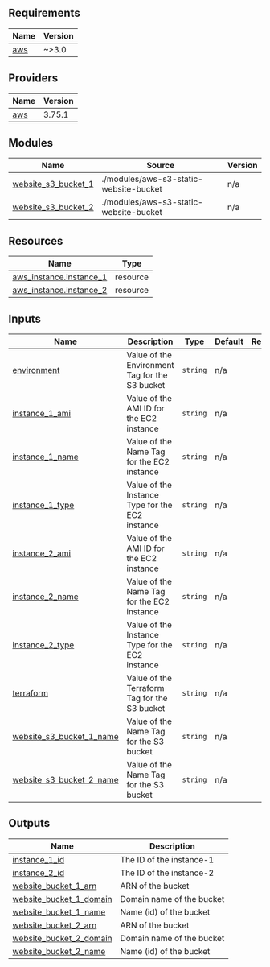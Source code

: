 <!-- BEGIN_TF_DOCS -->
## Requirements

| Name | Version |
|------|---------|
| <a name="requirement_aws"></a> [aws](#requirement\_aws) | ~>3.0 |

## Providers

| Name | Version |
|------|---------|
| <a name="provider_aws"></a> [aws](#provider\_aws) | 3.75.1 |

## Modules

| Name | Source | Version |
|------|--------|---------|
| <a name="module_website_s3_bucket_1"></a> [website\_s3\_bucket\_1](#module\_website\_s3\_bucket\_1) | ./modules/aws-s3-static-website-bucket | n/a |
| <a name="module_website_s3_bucket_2"></a> [website\_s3\_bucket\_2](#module\_website\_s3\_bucket\_2) | ./modules/aws-s3-static-website-bucket | n/a |

## Resources

| Name | Type |
|------|------|
| [aws_instance.instance_1](https://registry.terraform.io/providers/hashicorp/aws/latest/docs/resources/instance) | resource |
| [aws_instance.instance_2](https://registry.terraform.io/providers/hashicorp/aws/latest/docs/resources/instance) | resource |

## Inputs

| Name | Description | Type | Default | Required |
|------|-------------|------|---------|:--------:|
| <a name="input_environment"></a> [environment](#input\_environment) | Value of the Environment Tag for the S3 bucket | `string` | n/a | yes |
| <a name="input_instance_1_ami"></a> [instance\_1\_ami](#input\_instance\_1\_ami) | Value of the AMI ID for the EC2 instance | `string` | n/a | yes |
| <a name="input_instance_1_name"></a> [instance\_1\_name](#input\_instance\_1\_name) | Value of the Name Tag for the EC2 instance | `string` | n/a | yes |
| <a name="input_instance_1_type"></a> [instance\_1\_type](#input\_instance\_1\_type) | Value of the Instance Type for the EC2 instance | `string` | n/a | yes |
| <a name="input_instance_2_ami"></a> [instance\_2\_ami](#input\_instance\_2\_ami) | Value of the AMI ID for the EC2 instance | `string` | n/a | yes |
| <a name="input_instance_2_name"></a> [instance\_2\_name](#input\_instance\_2\_name) | Value of the Name Tag for the EC2 instance | `string` | n/a | yes |
| <a name="input_instance_2_type"></a> [instance\_2\_type](#input\_instance\_2\_type) | Value of the Instance Type for the EC2 instance | `string` | n/a | yes |
| <a name="input_terraform"></a> [terraform](#input\_terraform) | Value of the Terraform Tag for the S3 bucket | `string` | n/a | yes |
| <a name="input_website_s3_bucket_1_name"></a> [website\_s3\_bucket\_1\_name](#input\_website\_s3\_bucket\_1\_name) | Value of the Name Tag for the S3 bucket | `string` | n/a | yes |
| <a name="input_website_s3_bucket_2_name"></a> [website\_s3\_bucket\_2\_name](#input\_website\_s3\_bucket\_2\_name) | Value of the Name Tag for the S3 bucket | `string` | n/a | yes |

## Outputs

| Name | Description |
|------|-------------|
| <a name="output_instance_1_id"></a> [instance\_1\_id](#output\_instance\_1\_id) | The ID of the instance-1 |
| <a name="output_instance_2_id"></a> [instance\_2\_id](#output\_instance\_2\_id) | The ID of the instance-2 |
| <a name="output_website_bucket_1_arn"></a> [website\_bucket\_1\_arn](#output\_website\_bucket\_1\_arn) | ARN of the bucket |
| <a name="output_website_bucket_1_domain"></a> [website\_bucket\_1\_domain](#output\_website\_bucket\_1\_domain) | Domain name of the bucket |
| <a name="output_website_bucket_1_name"></a> [website\_bucket\_1\_name](#output\_website\_bucket\_1\_name) | Name (id) of the bucket |
| <a name="output_website_bucket_2_arn"></a> [website\_bucket\_2\_arn](#output\_website\_bucket\_2\_arn) | ARN of the bucket |
| <a name="output_website_bucket_2_domain"></a> [website\_bucket\_2\_domain](#output\_website\_bucket\_2\_domain) | Domain name of the bucket |
| <a name="output_website_bucket_2_name"></a> [website\_bucket\_2\_name](#output\_website\_bucket\_2\_name) | Name (id) of the bucket |
<!-- END_TF_DOCS -->